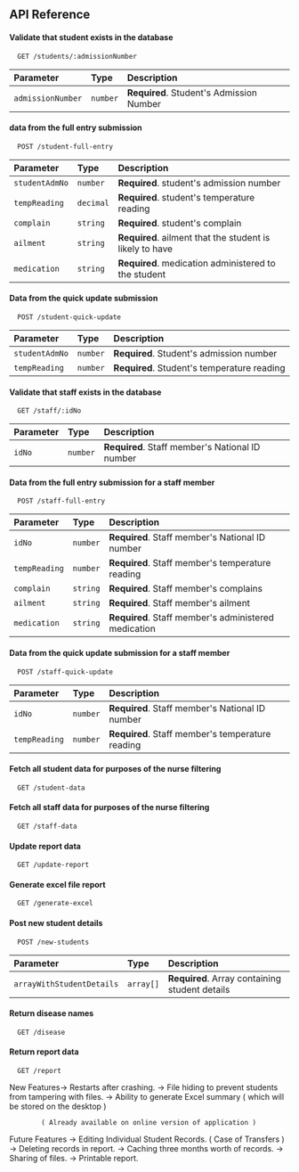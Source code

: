## API Reference

#### Validate that student exists in the database

```http
  GET /students/:admissionNumber
```

| Parameter         | Type     | Description                              |
| :---------------- | :------- | :--------------------------------------- |
| `admissionNumber` | `number` | **Required**. Student's Admission Number |

#### data from the full entry submission

```http
  POST /student-full-entry
```

| Parameter      | Type      | Description                                              |
| :------------- | :-------- | :------------------------------------------------------- |
| `studentAdmNo` | `number`  | **Required**. student's admission number                 |
| `tempReading`  | `decimal` | **Required**. student's temperature reading              |
| `complain`     | `string`  | **Required**. student's complain                         |
| `ailment`      | `string`  | **Required**. ailment that the student is likely to have |
| `medication`   | `string`  | **Required**. medication administered to the student     |

#### Data from the quick update submission

```http
  POST /student-quick-update
```

| Parameter      | Type     | Description                                 |
| :------------- | :------- | :------------------------------------------ |
| `studentAdmNo` | `number` | **Required**. Student's admission number    |
| `tempReading`  | `number` | **Required**. Student's temperature reading |

#### Validate that staff exists in the database

```http
  GET /staff/:idNo
```

| Parameter | Type     | Description                                     |
| :-------- | :------- | :---------------------------------------------- |
| `idNo`    | `number` | **Required**. Staff member's National ID number |

#### Data from the full entry submission for a staff member

```http
  POST /staff-full-entry
```

| Parameter     | Type     | Description                                          |
| :------------ | :------- | :--------------------------------------------------- |
| `idNo`        | `number` | **Required**. Staff member's National ID number      |
| `tempReading` | `number` | **Required**. Staff member's temperature reading     |
| `complain`    | `string` | **Required**. Staff member's complains               |
| `ailment`     | `string` | **Required**. Staff member's ailment                 |
| `medication`  | `string` | **Required**. Staff member's administered medication |

#### Data from the quick update submission for a staff member

```http
  POST /staff-quick-update
```

| Parameter     | Type     | Description                                      |
| :------------ | :------- | :----------------------------------------------- |
| `idNo`        | `number` | **Required**. Staff member's National ID number  |
| `tempReading` | `number` | **Required**. Staff member's temperature reading |

#### Fetch all student data for purposes of the nurse filtering

```http
  GET /student-data
```

#### Fetch all staff data for purposes of the nurse filtering

```http
  GET /staff-data
```

#### Update report data

```http
  GET /update-report
```

#### Generate excel file report

```http
  GET /generate-excel
```

#### Post new student details

```http
  POST /new-students
```

| Parameter                 | Type      | Description                                    |
| :------------------------ | :-------- | :--------------------------------------------- |
| `arrayWithStudentDetails` | `array[]` | **Required**. Array containing student details |

#### Return disease names

```http
  GET /disease
```

#### Return report data

```http
  GET /report
```

New Features-> Restarts after crashing.
-> File hiding to prevent students from tampering with files.
-> Ability to generate Excel summary ( which will be stored on the desktop )

            ( Already available on online version of application )

Future Features -> Editing Individual Student Records. ( Case of Transfers )
-> Deleting records in report.
-> Caching three months worth of records.
-> Sharing of files.
-> Printable report.
